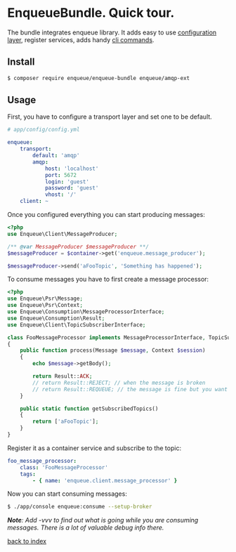 # EnqueueBundle. Quick tour.

The bundle integrates enqueue library.
It adds easy to use [configuration layer](config_reference.md), register services, adds handy [cli commands](cli_commands.md).

## Install

```bash
$ composer require enqueue/enqueue-bundle enqueue/amqp-ext
```

## Usage

First, you have to configure a transport layer and set one to be default.

```yaml
# app/config/config.yml

enqueue:
    transport:
        default: 'amqp'
        amqp:
            host: 'localhost'
            port: 5672
            login: 'guest'
            password: 'guest'
            vhost: '/'
    client: ~
```

Once you configured everything you can start producing messages:

```php
<?php
use Enqueue\Client\MessageProducer;

/** @var MessageProducer $messageProducer **/
$messageProducer = $container->get('enqueue.message_producer');

$messageProducer->send('aFooTopic', 'Something has happened');
```

To consume messages you have to first create a message processor:

```php
<?php
use Enqueue\Psr\Message;
use Enqueue\Psr\Context;
use Enqueue\Consumption\MessageProcessorInterface;
use Enqueue\Consumption\Result;
use Enqueue\Client\TopicSubscriberInterface;

class FooMessageProcessor implements MessageProcessorInterface, TopicSubscriberInterface
{
    public function process(Message $message, Context $session)
    {
        echo $message->getBody();

        return Result::ACK;
        // return Result::REJECT; // when the message is broken
        // return Result::REQUEUE; // the message is fine but you want to postpone processing
    }

    public static function getSubscribedTopics()
    {
        return ['aFooTopic'];
    }
}
```

Register it as a container service and subscribe to the topic:

```yaml
foo_message_processor:
    class: 'FooMessageProcessor'
    tags:
        - { name: 'enqueue.client.message_processor' }
```

Now you can start consuming messages:

```bash
$ ./app/console enqueue:consume --setup-broker
```

_**Note**: Add -vvv to find out what is going while you are consuming messages. There is a lot of valuable debug info there._


[back to index](../index.md)
